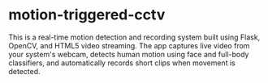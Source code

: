 # motion-triggered-cctv
This is a real-time motion detection and recording system built using Flask, OpenCV, and HTML5 video streaming. The app captures live video from your system's webcam, detects human motion using face and full-body classifiers, and automatically records short clips when movement is detected.
